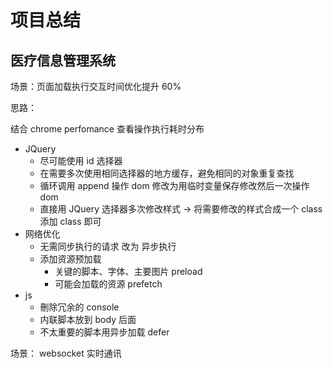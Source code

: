 # 项目总结

## 医疗信息管理系统

场景：页面加载执行交互时间优化提升 60%

思路：

结合 chrome perfomance 查看操作执行耗时分布

- JQuery
  - 尽可能使用 id 选择器
  - 在需要多次使用相同选择器的地方缓存，避免相同的对象重复查找
  - 循环调用 append 操作 dom 修改为用临时变量保存修改然后一次操作 dom
  - 直接用 JQuery 选择器多次修改样式 -> 将需要修改的样式合成一个 class 添加 class 即可
- 网络优化
  - 无需同步执行的请求 改为 异步执行
  - 添加资源预加载
    - 关键的脚本、字体、主要图片 preload
    - 可能会加载的资源 prefetch
- js
  - 刪除冗余的 console
  - 内联脚本放到 body 后面
  - 不太重要的脚本用异步加载 defer

场景： websocket 实时通讯

